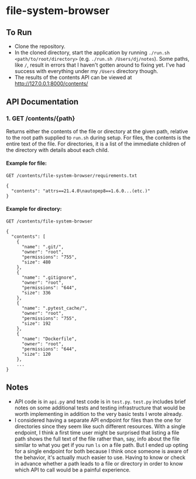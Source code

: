 # file-system-browser
## To Run
- Clone the repository.
- In the cloned directory, start the application by running `./run.sh <path/to/root/directory>` (e.g. `./run.sh /Users/dj/notes`). Some paths, like `/`, result in errors that I haven't gotten around to fixing yet. I've had success with everything under my `/Users` directory though.
- The results of the contents API can be viewed at http://127.0.0.1:8000/contents/
## API Documentation

### 1. GET /contents/{path}
Returns either the contents of the file or directory at the given path, relative to the root path supplied to `run.sh` during setup. For files, the contents is the entire text of the file. For directories, it is a list of the immediate children of the directory with details about each child.
#### Example for file:
`GET /contents/file-system-browser/requirements.txt`

```
{
  "contents": "attrs==21.4.0\nautopep8==1.6.0...(etc.)"
}
```
#### Example for directory:
`GET /contents/file-system-browser`

```
{
  "contents": [
    {
      "name": ".git/", 
      "owner": "root", 
      "permissions": "755", 
      "size": 480
    }, 
    {
      "name": ".gitignore", 
      "owner": "root", 
      "permissions": "644", 
      "size": 336
    }, 
    {
      "name": ".pytest_cache/", 
      "owner": "root", 
      "permissions": "755", 
      "size": 192
    }, 
    {
      "name": "Dockerfile", 
      "owner": "root", 
      "permissions": "644", 
      "size": 120
    },
    ...
}
```

## Notes

- API code is in `api.py` and test code is in `test.py`. `test.py` includes brief notes on some additional tests and testing infrastructure that would be worth implementing in addition to the very basic tests I wrote already.
- I considered having a separate API endpoint for files than the one for directories since they seem like such different resources. With a single endpoint, I think a first time user might be surprised that listing a file path shows the full text of the file rather than, say, info about the file similar to what you get if you run `ls` on a file path. But I ended up opting for a single endpoint for both because I think once someone is aware of the behavior, it's actually much easier to use. Having to know or check in advance whether a path leads to a file or directory in order to know which API to call would be a painful experience.
